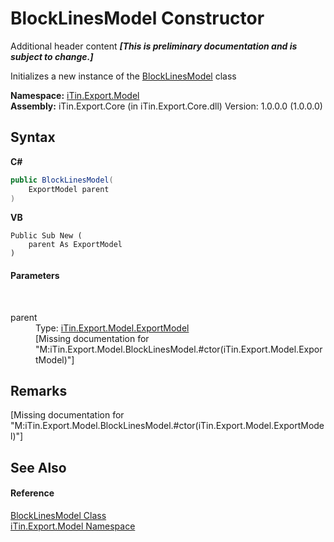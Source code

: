 # BlockLinesModel Constructor 
Additional header content _**\[This is preliminary documentation and is subject to change.\]**_

Initializes a new instance of the <a href="af92041c-0246-54ab-9e61-08285978a102">BlockLinesModel</a> class

**Namespace:**&nbsp;<a href="ef57ffcc-e95e-b212-5a46-9aa6f5a3511f">iTin.Export.Model</a><br />**Assembly:**&nbsp;iTin.Export.Core (in iTin.Export.Core.dll) Version: 1.0.0.0 (1.0.0.0)

## Syntax

**C#**<br />
``` C#
public BlockLinesModel(
	ExportModel parent
)
```

**VB**<br />
``` VB
Public Sub New ( 
	parent As ExportModel
)
```


#### Parameters
&nbsp;<dl><dt>parent</dt><dd>Type: <a href="ff3f8d5d-9bb7-2235-58c5-0d8358e85c80">iTin.Export.Model.ExportModel</a><br />\[Missing <param name="parent"/> documentation for "M:iTin.Export.Model.BlockLinesModel.#ctor(iTin.Export.Model.ExportModel)"\]</dd></dl>

## Remarks
\[Missing <remarks> documentation for "M:iTin.Export.Model.BlockLinesModel.#ctor(iTin.Export.Model.ExportModel)"\]

## See Also


#### Reference
<a href="af92041c-0246-54ab-9e61-08285978a102">BlockLinesModel Class</a><br /><a href="ef57ffcc-e95e-b212-5a46-9aa6f5a3511f">iTin.Export.Model Namespace</a><br />